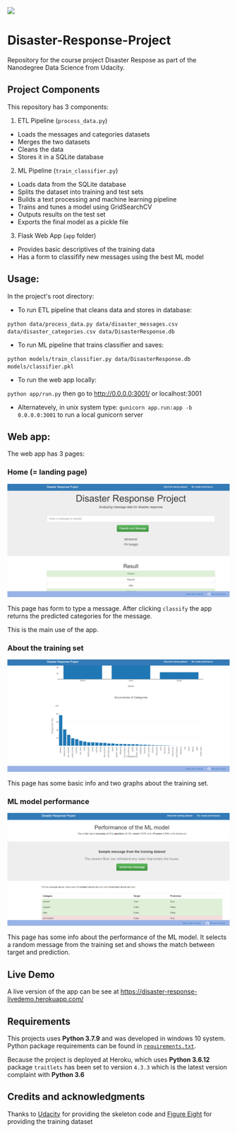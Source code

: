 [![](https://img.shields.io/badge/see%20it%20live-https%3A%2F%2Fdisaster--response--livedemo.herokuapp.com%2F-brightgreen)](https://disaster-response-livedemo.herokuapp.com/)

# Disaster-Response-Project
Repository for the course project Disaster Respose as part of the Nanodegree Data Science from Udacity. 

## Project Components
This repository has 3 components:

1. ETL Pipeline (`process_data.py`)
* Loads the messages and categories datasets
* Merges the two datasets
* Cleans the data
* Stores it in a SQLite database

2. ML Pipeline (`train_classifier.py`)

* Loads data from the SQLite database
* Splits the dataset into training and test sets
* Builds a text processing and machine learning pipeline
* Trains and tunes a model using GridSearchCV
* Outputs results on the test set
* Exports the final model as a pickle file

3. Flask Web App (`app` folder)

* Provides basic descriptives of the training data
* Has a form to classifify new messages using the best ML model


## Usage:
In the project's root directory:

* To run ETL pipeline that cleans data and stores in database:

`python data/process_data.py data/disaster_messages.csv data/disaster_categories.csv data/DisasterResponse.db`

* To run ML pipeline that trains classifier and saves:

`python models/train_classifier.py data/DisasterResponse.db models/classifier.pkl`

* To run the web app locally:

`python app/run.py` then go to http://0.0.0.0:3001/ or localhost:3001

* Alternatevely, in unix system type:
`gunicorn app.run:app -b 0.0.0.0:3001` to run a local gunicorn server

## Web app:

The web app has 3 pages:

### Home (= landing page)
![](screenshots/classification.png)

This page has form to type a message. After clicking `classify` the app returns the predicted categories for the message. 

This is the main use of the app.


### About the training set
![](screenshots/training_set.png)

This page has some basic info and two graphs about the training set.


### ML model performance
![](screenshots/performance.png)

This page has some info about the performance of the ML model. It selects a random message from the training set and shows the match between target and prediction.


## Live Demo

A live version of the app can be see at https://disaster-response-livedemo.herokuapp.com/

## Requirements

This projects uses **Python 3.7.9** and was developed in windows 10 system. Python package requirements can be found in [`requirements.txt`](https://github.com/mtyszler/Disaster-Response-Project/blob/main/requirements.txt).

Because the project is deployed at Heroku, which uses **Python 3.6.12** package `traitlets` has been set to version `4.3.3` which is the latest version complaint with **Python 3.6**

## Credits and acknowledgments

Thanks to [Udacity](https://www.udacity.com/) for providing the skeleton code and [Figure Eight](https://www.figure-eight.com/?ref=Welcome.AI) for providing the training dataset




